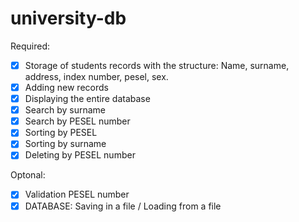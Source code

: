 # university-db

Required:

- [x]  Storage of students records with the structure: Name, surname, address, index number, pesel, sex.
- [x]  Adding new records
- [x]  Displaying the entire database
- [x]  Search by surname
- [x]  Search by PESEL number
- [x]  Sorting by PESEL
- [x]  Sorting by surname
- [x]  Deleting by PESEL number

Optonal:

- [x]  Validation PESEL number
- [x]  DATABASE: Saving in a file / Loading from a file
